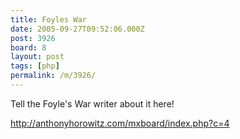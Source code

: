 ```yaml
---
title: Foyles War
date: 2005-09-27T09:52:06.000Z
post: 3926
board: 8
layout: post
tags: [php]
permalink: /m/3926/
---
```

Tell the Foyle's War writer about it here!

http://anthonyhorowitz.com/mxboard/index.php?c=4
